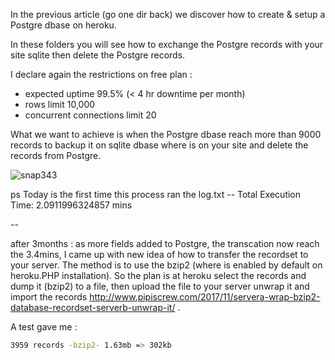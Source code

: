 In the previous article (go one dir back) we discover how to create & setup a Postgre dbase on heroku.

In these folders you will see how to exchange the Postgre records with your site sqlite then delete the Postgre records.

I declare again the restrictions on free plan :

 - expected uptime 99.5% (< 4 hr downtime per month)
 - rows limit 10,000
 - concurrent connections limit 20
 
 
What we want to achieve is when the Postgre dbase reach more than 9000 records to backup it on sqlite dbase where is on your site and delete the records from Postgre.


![snap343](https://user-images.githubusercontent.com/3852762/28752034-271b9504-7516-11e7-98b4-e77053f2e781.png)



ps Today is the first time this process ran the log.txt -- Total Execution Time: 2.0911996324857 mins

--


after 3months :
as more fields added to Postgre, the transcation now reach the 3.4mins, I came up with new idea of how to transfer the recordset to your server. The method is to use the bzip2 (where is enabled by default on heroku.PHP installation). So the plan is at heroku select the records and dump it (bzip2) to a file, then upload the file to your server unwrap it and import the records http://www.pipiscrew.com/2017/11/servera-wrap-bzip2-database-recordset-serverb-unwrap-it/ .


A test gave me : 
```sh
3959 records -bzip2- 1.63mb => 302kb
```
